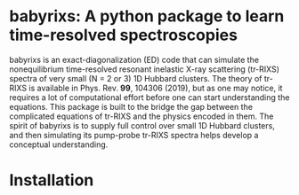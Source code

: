 # babyrixs: A python package to learn time-resolved spectroscopies
babyrixs is an exact-diagonalization (ED) code that can simulate
the nonequilibrium time-resolved resonant inelastic X-ray scattering
(tr-RIXS) spectra of very small (N = 2 or 3) 1D Hubbard clusters.
The theory of tr-RIXS is available in Phys. Rev. **99**, 104306 (2019),
but as one may notice, it requires a lot of computational effort 
before one can start understanding the equations. This package is
built to the bridge the gap between the complicated  equations 
of tr-RIXS and the physics encoded in them. The spirit of babyrixs 
is to supply full control over small 1D Hubbard clusters, and then 
simulating its pump-probe tr-RIXS spectra helps develop a 
conceptual understanding.

# Installation


